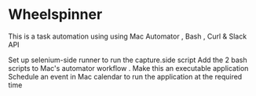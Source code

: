 # Wheelspinner
This is a task automation using using Mac Automator , Bash , Curl &amp; Slack API

Set up selenium-side runner to run the capture.side script
Add the 2 bash scripts to Mac's automator workflow . Make this an executable application
Schedule an event in Mac calendar to run the application at the required time

